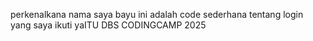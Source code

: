 perkenalkana nama saya bayu ini adalah code sederhana tentang login yang saya ikuti yaITU DBS CODINGCAMP 2025
